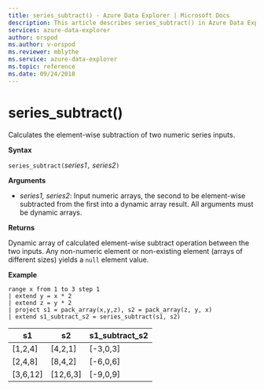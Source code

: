 ```yaml
---
title: series_subtract() - Azure Data Explorer | Microsoft Docs
description: This article describes series_subtract() in Azure Data Explorer.
services: azure-data-explorer
author: orspod
ms.author: v-orspod
ms.reviewer: mblythe
ms.service: azure-data-explorer
ms.topic: reference
ms.date: 09/24/2018
---
```

# series_subtract()

Calculates the element-wise subtraction of two numeric series inputs.

**Syntax**

`series_subtract(`*series1*`,` *series2*`)`

**Arguments**

* *series1, series2*: Input numeric arrays, the second to be element-wise subtracted from the first into a dynamic array result. All arguments must be dynamic arrays. 

**Returns**

Dynamic array of calculated element-wise subtract operation between the two inputs. Any non-numeric element or non-existing element (arrays of different sizes) yields a `null` element value.

**Example**

```kusto
range x from 1 to 3 step 1
| extend y = x * 2
| extend z = y * 2
| project s1 = pack_array(x,y,z), s2 = pack_array(z, y, x)
| extend s1_subtract_s2 = series_subtract(s1, s2)
```

|s1|s2|s1_subtract_s2|
|---|---|---|
|[1,2,4]|[4,2,1]|[-3,0,3]|
|[2,4,8]|[8,4,2]|[-6,0,6]|
|[3,6,12]|[12,6,3]|[-9,0,9]|